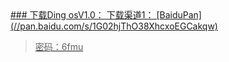 <a href="/go/download/v1.0.html">
### 下载Ding osV1.0：
下载渠道1：
[BaiduPan](//pan.baidu.com/s/1G02hjThO38XhcxoEGCakqw)

 >密码：6fmu
